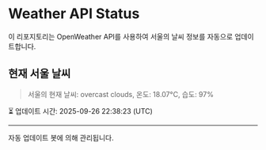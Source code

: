 
# Weather API Status

이 리포지토리는 OpenWeather API를 사용하여 서울의 날씨 정보를 자동으로 업데이트합니다.

## 현재 서울 날씨
> 서울의 현재 날씨: overcast clouds, 온도: 18.07°C, 습도: 97%

⏳ 업데이트 시간: 2025-09-26 22:38:23 (UTC)

---
자동 업데이트 봇에 의해 관리됩니다.
